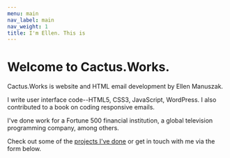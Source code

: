 ```yaml
---
menu: main
nav_label: main
nav_weight: 1
title: I'm Ellen. This is
---
```


# Welcome to Cactus.Works.

Cactus.Works is website and HTML email development by Ellen Manuszak.

I write user interface code--HTML5, CSS3, JavaScript, WordPress.  I also contributed to a book on coding responsive emails.

I've done work for a Fortune 500 financial institution, a global television programming company, among others.

Check out some of the [projects I've done](work.html) or get in touch with me via the form below.